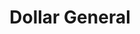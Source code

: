 ---
title: "Dollar General"
url: /indianapolis/dollar-general-michigan-road/
shop: variety store
---